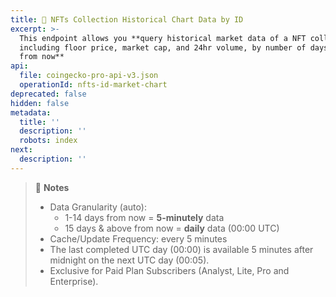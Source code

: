 ```yaml
---
title: 💼 NFTs Collection Historical Chart Data by ID
excerpt: >-
  This endpoint allows you **query historical market data of a NFT collection,
  including floor price, market cap, and 24hr volume, by number of days away
  from now**
api:
  file: coingecko-pro-api-v3.json
  operationId: nfts-id-market-chart
deprecated: false
hidden: false
metadata:
  title: ''
  description: ''
  robots: index
next:
  description: ''
---
```

> 📘 **Notes**
>
> * Data Granularity (auto):
>   * 1-14 days from now = **5-minutely** data
>   * 15 days & above from now = **daily** data (00:00 UTC)
> * Cache/Update Frequency: every 5 minutes
> * The last completed UTC day (00:00) is available 5 minutes after midnight on the next UTC day (00:05).
> * Exclusive for Paid Plan Subscribers (Analyst, Lite, Pro and Enterprise).
